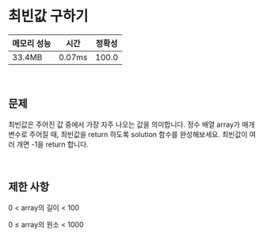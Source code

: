 # 최빈값 구하기

| 메모리 성능 | 시간 | 정확성 |
| ---- | ---- | ---- |
| 33.4MB | 0.07ms | 100.0 |

<br />

## 문제

최빈값은 주어진 값 중에서 가장 자주 나오는 값을 의미합니다. 정수 배열 array가 매개변수로 주어질 때, 최빈값을 return 하도록 solution 함수를 완성해보세요. 최빈값이 여러 개면 -1을 return 합니다.

<br />

## 제한 사항
0 < array의 길이 < 100

0 ≤ array의 원소 < 1000